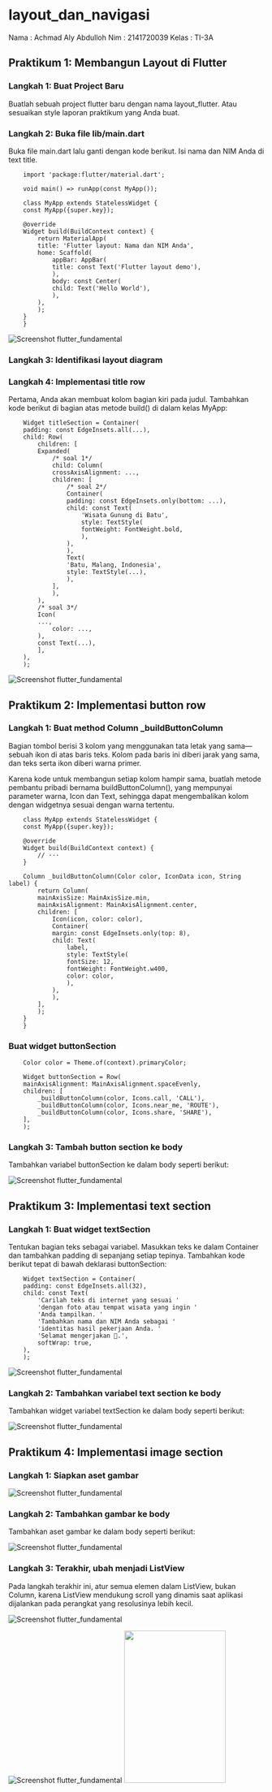 # layout_dan_navigasi

Nama : Achmad Aly Abdulloh
Nim : 2141720039
Kelas : TI-3A

## Praktikum 1: Membangun Layout di Flutter

### Langkah 1: Buat Project Baru
Buatlah sebuah project flutter baru dengan nama layout_flutter. Atau sesuaikan style laporan praktikum yang Anda buat.

### Langkah 2: Buka file lib/main.dart
Buka file main.dart lalu ganti dengan kode berikut. Isi nama dan NIM Anda di text title.

        import 'package:flutter/material.dart';

        void main() => runApp(const MyApp());

        class MyApp extends StatelessWidget {
        const MyApp({super.key});

        @override
        Widget build(BuildContext context) {
            return MaterialApp(
            title: 'Flutter layout: Nama dan NIM Anda',
            home: Scaffold(
                appBar: AppBar(
                title: const Text('Flutter layout demo'),
                ),
                body: const Center(
                child: Text('Hello World'),
                ),
            ),
            );
        }
        }

![Screenshot flutter_fundamental](../layout_dan_navigasi/docs/P1-L1.png)

### Langkah 3: Identifikasi layout diagram

### Langkah 4: Implementasi title row
Pertama, Anda akan membuat kolom bagian kiri pada judul. Tambahkan kode berikut di bagian atas metode build() di dalam kelas MyApp:

        Widget titleSection = Container(
        padding: const EdgeInsets.all(...),
        child: Row(
            children: [
            Expanded(
                /* soal 1*/
                child: Column(
                crossAxisAlignment: ...,
                children: [
                    /* soal 2*/
                    Container(
                    padding: const EdgeInsets.only(bottom: ...),
                    child: const Text(
                        'Wisata Gunung di Batu',
                        style: TextStyle(
                        fontWeight: FontWeight.bold,
                        ),
                    ),
                    ),
                    Text(
                    'Batu, Malang, Indonesia',
                    style: TextStyle(...),
                    ),
                ],
                ),
            ),
            /* soal 3*/
            Icon(
            ...,
                color: ...,
            ),
            const Text(...),
            ],
        ),
        );

![Screenshot flutter_fundamental](../layout_dan_navigasi/docs/P1-L3.png)


## Praktikum 2: Implementasi button row

### Langkah 1: Buat method Column _buildButtonColumn
Bagian tombol berisi 3 kolom yang menggunakan tata letak yang sama—sebuah ikon di atas baris teks. Kolom pada baris ini diberi jarak yang sama, dan teks serta ikon diberi warna primer.

Karena kode untuk membangun setiap kolom hampir sama, buatlah metode pembantu pribadi bernama buildButtonColumn(), yang mempunyai parameter warna, Icon dan Text, sehingga dapat mengembalikan kolom dengan widgetnya sesuai dengan warna tertentu.

        class MyApp extends StatelessWidget {
        const MyApp({super.key});

        @override
        Widget build(BuildContext context) {
            // ···
        }

        Column _buildButtonColumn(Color color, IconData icon, String label) {
            return Column(
            mainAxisSize: MainAxisSize.min,
            mainAxisAlignment: MainAxisAlignment.center,
            children: [
                Icon(icon, color: color),
                Container(
                margin: const EdgeInsets.only(top: 8),
                child: Text(
                    label,
                    style: TextStyle(
                    fontSize: 12,
                    fontWeight: FontWeight.w400,
                    color: color,
                    ),
                ),
                ),
            ],
            );
        }
        }

### Buat widget buttonSection

        Color color = Theme.of(context).primaryColor;

        Widget buttonSection = Row(
        mainAxisAlignment: MainAxisAlignment.spaceEvenly,
        children: [
            _buildButtonColumn(color, Icons.call, 'CALL'),
            _buildButtonColumn(color, Icons.near_me, 'ROUTE'),
            _buildButtonColumn(color, Icons.share, 'SHARE'),
        ],
        );

### Langkah 3: Tambah button section ke body
Tambahkan variabel buttonSection ke dalam body seperti berikut:

![Screenshot flutter_fundamental](../layout_dan_navigasi/docs/P2-L3.png)


## Praktikum 3: Implementasi text section

### Langkah 1: Buat widget textSection
Tentukan bagian teks sebagai variabel. Masukkan teks ke dalam Container dan tambahkan padding di sepanjang setiap tepinya. Tambahkan kode berikut tepat di bawah deklarasi buttonSection:

        Widget textSection = Container(
        padding: const EdgeInsets.all(32),
        child: const Text(
            'Carilah teks di internet yang sesuai '
            'dengan foto atau tempat wisata yang ingin '
            'Anda tampilkan. '
            'Tambahkan nama dan NIM Anda sebagai '
            'identitas hasil pekerjaan Anda. '
            'Selamat mengerjakan 🙂.',
            softWrap: true,
        ),
        );

![Screenshot flutter_fundamental](../layout_dan_navigasi/docs/P3-L1.png)

### Langkah 2: Tambahkan variabel text section ke body
Tambahkan widget variabel textSection ke dalam body seperti berikut:

![Screenshot flutter_fundamental](../layout_dan_navigasi/docs/P3-L2.png)


## Praktikum 4: Implementasi image section

### Langkah 1: Siapkan aset gambar

![Screenshot flutter_fundamental](../layout_dan_navigasi/docs/P4-L1.png)

### Langkah 2: Tambahkan gambar ke body
Tambahkan aset gambar ke dalam body seperti berikut:

![Screenshot flutter_fundamental](../layout_dan_navigasi/docs/P4-L2.png)

### Langkah 3: Terakhir, ubah menjadi ListView
Pada langkah terakhir ini, atur semua elemen dalam ListView, bukan Column, karena ListView mendukung scroll yang dinamis saat aplikasi dijalankan pada perangkat yang resolusinya lebih kecil.

![Screenshot flutter_fundamental](../layout_dan_navigasi/docs/P4-L3.png)

![Screenshot flutter_fundamental](../layout_dan_navigasi/docs/P4-L3.gif)
<img src = "docs/P4-L3.gif" width="200px" height="300px"><br>